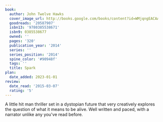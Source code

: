 ```yaml
---
book:
  author: John Twelve Hawks
  cover_image_url: http://books.google.com/books/content?id=WMjqngEACAAJ&printsec=frontcover&img=1&zoom=1&source=gbs_api
  goodreads: '20587907'
  isbn13: '9780385538671'
  isbn9: 0385538677
  owned: ''
  pages: '320'
  publication_year: '2014'
  series: ''
  series_position: '2014'
  spine_color: '#90948f'
  tags: ''
  title: Spark
plan:
  date_added: 2023-01-01
review:
  date_read: '2015-03-07'
  rating: '5'
---
```


A little hit man thriller set in a dystopian future that very creatively explores the question of what it means to be alive. Well written and paced, with a narrator unlike any you've read before.

